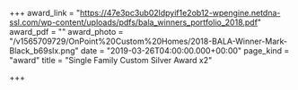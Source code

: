 +++
award_link = "https://47e3pc3ub02ldpyif1e2ob12-wpengine.netdna-ssl.com/wp-content/uploads/pdfs/bala_winners_portfolio_2018.pdf"
award_pdf = ""
award_photo = "/v1565709729/OnPoint%20Custom%20Homes/2018-BALA-Winner-Mark-Black_b69slx.png"
date = "2019-03-26T04:00:00.000+00:00"
page_kind = "award"
title = "Single Family Custom Silver Award x2"

+++
